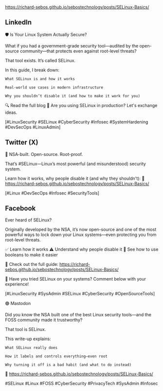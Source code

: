 


https://richard-sebos.github.io/sebostechnology/posts/SELinux-Basics/

## LinkedIn

🛡️ Is Your Linux System Actually Secure?

What if you had a government-grade security tool—audited by the open-source community—that protects even against root-level threats?

That tool exists. It’s called SELinux.

In this guide, I break down:

    What SELinux is and how it works

    Real-world use cases in modern infrastructure

    Why you shouldn’t disable it (and how to make it work for you)

🔍 Read the full blog
💬 Are you using SELinux in production? Let's exchange ideas.

[#LinuxSecurity #SELinux #CyberSecurity #Infosec #SystemHardening #DevSecOps #LinuxAdmin]

## Twitter (X)

👀 NSA-built. Open-source. Root-proof.

That’s #SELinux—Linux’s most powerful (and misunderstood) security system.

Learn how it works, why people disable it (and why they shouldn't):
🔗 https://richard-sebos.github.io/sebostechnology/posts/SELinux-Basics/

[#Linux #DevSecOps #Infosec #SecurityTools]

## Facebook


Ever heard of SELinux?

Originally developed by the NSA, it’s now open-source and one of the most powerful ways to lock down your Linux systems—even protecting you from root-level threats.

✅ Learn how it works
⚠️ Understand why people disable it
🔧 See how to use booleans to make it easier

🔗 Check out the full guide: https://richard-sebos.github.io/sebostechnology/posts/SELinux-Basics/

👀 Have you tried SELinux on your systems? Comment below with your experience!

[#LinuxSecurity #SysAdmin #SELinux #CyberSecurity #OpenSourceTools]

🟣 Mastodon

Did you know the NSA built one of the best Linux security tools—and the FOSS community made it trustworthy?

That tool is SELinux.

This write-up explains:

    What SELinux really does

    How it labels and controls everything—even root

    Why turning it off is a bad habit (and what to do instead)

🔗 https://richard-sebos.github.io/sebostechnology/posts/SELinux-Basics/

#SELinux #Linux #FOSS #CyberSecurity #PrivacyTech #SysAdmin #Infosec